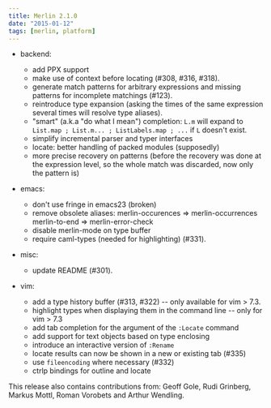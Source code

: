 ```yaml
---
title: Merlin 2.1.0
date: "2015-01-12"
tags: [merlin, platform]
---
```


+ backend:
  - add PPX support
  - make use of context before locating (#308, #316, #318).
  - generate match patterns for arbitrary expressions and missing patterns
    for incomplete matchings (#123).
  - reintroduce type expansion (asking the times of the same expression
    several times will resolve type aliases).
  - "smart" (a.k.a "do what I mean") completion:
        `L.m` will expand to `List.map ; List.m... ; ListLabels.map ; ...` if
        `L` doesn't exist.
  - simplify incremental parser and typer interfaces
  - locate: better handling of packed modules (supposedly)
  - more precise recovery on patterns (before the recovery was done at the
    expression level, so the whole match was discarded, now only the pattern
    is)

+ emacs:
  - don't use fringe in emacs23 (broken)
  - remove obsolete aliases:
      merlin-occurences => merlin-occurrences
      merlin-to-end => merlin-error-check
  - disable merlin-mode on type buffer
  - require caml-types (needed for highlighting) (#331).

+ misc:
  - update README (#301).

+ vim:
  - add a type history buffer (#313, #322) -- only available for vim > 7.3.
  - highlight types when displaying them in the command line -- only for vim >
    7.3
  - add tab completion for the argument of the `:Locate` command
  - add support for text objects based on type enclosing
  - introduce an interactive version of `:Rename`
  - locate results can now be shown in a new or existing tab (#335)
  - use `fileencoding` where necessary (#332)
  - ctrlp bindings for outline and locate

This release also contains contributions from: Geoff Gole, Rudi Grinberg, Markus
Mottl, Roman Vorobets and Arthur Wendling.